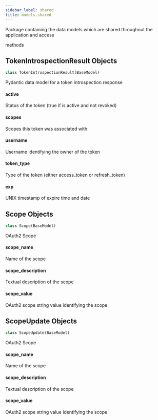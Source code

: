 ```yaml
---
sidebar_label: shared
title: models.shared
---
```


Package containing the data models which are shared throughout the application and access

methods


## TokenIntrospectionResult Objects

```python
class TokenIntrospectionResult(BaseModel)
```

Pydantic data model for a token introspection response


#### active

Status of the token (true if is active and not revoked)


#### scopes

Scopes this token was associated with


#### username

Username identifying the owner of the token


#### token\_type

Type of the token (either access_token or refresh_token)


#### exp

UNIX timestamp of expire time and date


## Scope Objects

```python
class Scope(BaseModel)
```

OAuth2 Scope


#### scope\_name

Name of the scope


#### scope\_description

Textual description of the scope


#### scope\_value

OAuth2 scope string value identifying the scope


## ScopeUpdate Objects

```python
class ScopeUpdate(BaseModel)
```

OAuth2 Scope


#### scope\_name

Name of the scope


#### scope\_description

Textual description of the scope


#### scope\_value

OAuth2 scope string value identifying the scope


